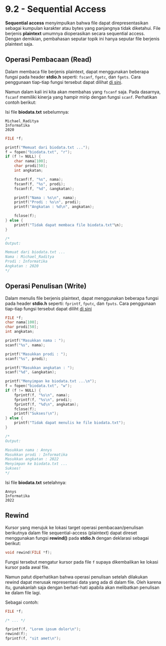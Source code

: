 # 9.2 - Sequential Access

**Sequential access** menyimpulkan bahwa file dapat direpresentasikan sebagai kumpulan karakter atau bytes yang panjangnya tidak diketahui. File berjenis **plaintext** umumnya dioperasikan secara sequential access. Dengan demikian, pembahasan seputar topik ini hanya seputar file berjenis plaintext saja.

## Operasi Pembacaan (Read)

Dalam membaca file berjenis plaintext, dapat menggunakan beberapa fungsi pada header **stdio.h** seperti: `fscanf`, `fgetc`, dan `fgets`. Cara penggunaan tiap-tiap fungsi tersebut dapat dilihat [di sini](https://cplusplus.com/reference/cstdio/).

Namun dalam kali ini kita akan membahas yang `fscanf` saja. Pada dasarnya, `fscanf` memiliki kinerja yang hampir mirip dengan fungsi `scanf`. Perhatikan contoh berikut:

Isi file **biodata.txt** sebelumnya:
```
Michael_Raditya
Informatika
2020
```

```c
FILE *f;

printf("Memuat dari biodata.txt ...");
f = fopen("biodata.txt", "r");
if (f != NULL) {
    char nama[100];
    char prodi[50];
    int angkatan;

    fscanf(f, "%s", nama);
    fscanf(f, "%s", prodi);
    fscanf(f, "%d", &angkatan);

    printf("Nama : %s\n", nama);
    printf("Prodi : %s\n", prodi);
    printf("Angkatan : %d\n", angkatan);

    fclose(f);
} else {
    printf("Tidak dapat membaca file biodata.txt"\n);
}

/*
Output:

Memuat dari biodata.txt ...
Nama : Michael_Raditya
Prodi : Informatika
Angkatan : 2020
*/
```

## Operasi Penulisan (Write)

Dalam menulis file berjenis plaintext, dapat menggunakan beberapa fungsi pada header **stdio.h** seperti: `fprintf`, `fputc`, dan `fputs`. Cara penggunaan tiap-tiap fungsi tersebut dapat diliht [di sini](https://cplusplus.com/reference/cstdio/)

```c
FILE *f;
char nama[100];
char prodi[50];
int angkatan;

printf("Masukkan nama : ");
scanf("%s", nama);

printf("Masukkan prodi : ");
scanf("%s", prodi);

printf("Masukkan angkatan : ");
scanf("%d", &angkatan);

printf("Menyimpan ke biodata.txt ...\n");
f = fopen("biodata.txt", "w");
if (f != NULL) {
    fprintf(f, "%s\n", nama);
    fprintf(f, "%s\n", prodi);
    fprintf(f, "%d\n", angkatan);
    fclose(f);
    printf("Sukses!\n");
} else {
    printf("Tidak dapat menulis ke file biodata.txt");
}

/*
Output:

Masukkan nama : Annys
Masukkan prodi : Informatika
Masukkan angkatan : 2022
Menyimpan ke biodata.txt ...
Sukses!
*/
```

Isi file **biodata.txt** setelahnya:
```
Annys
Informatika
2022
```

## Rewind

Kursor yang merujuk ke lokasi target operasi pembacaan/penulisan berikutnya dalam file sequential-access (plaintext) dapat direset menggunakan fungsi **rewind()** pada **stdio.h** dengan deklarasi sebagai berikut:
```c
void rewind(FILE *f);
```
Fungsi tersebut mengatur kursor pada file `f` supaya dikembalikan ke lokasi kursor pada awal file.

Namun patut diperhatikan bahwa operasi penulisan setelah dilakukan rewind dapat merusak representasi data yang ada di dalam file. Oleh karena itu, gunakanlah saja dengan berhati-hati apabila akan melibatkan penulisan ke dalam file lagi.

Sebagai contoh:
```c
FILE *f;

/* ... */

fprintf(f, "Lorem ipsum dolor\n");
rewind(f);
fprintf(f, "sit amet\n");
```
